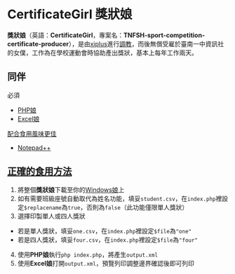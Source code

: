# CertificateGirl 獎狀娘

**獎狀娘**（英語：**CertificateGirl**，專案名：**TNFSH-sport-competition-certificate-producer**），是由[xiplus](https://github.com/Xi-Plus)進行[調教](http://dict.revised.moe.edu.tw/cgi-bin/cbdic/gsweb.cgi?o=dcbdic&searchid=Z00000052643)，而後無償受雇於臺南一中資訊社的女僕，工作為在學校運動會時協助產出獎狀，基本上每年工作兩天。

## 同伴
必須
* [PHP娘](https://zh.moegirl.org/zh-hant/PHP%E5%A8%98)
* [Excel娘](https://zh.wikipedia.org/zh-tw/Microsoft_Excel)

[配合食用風味更佳](https://zh.moegirl.org/zh-hant/%E9%85%8D%E5%90%88oo%E9%A3%9F%E7%94%A8%E9%A3%8E%E5%91%B3%E6%9B%B4%E4%BD%B3)
* [Notepad++](https://notepad-plus-plus.org/)

## [正確的食用方法](https://zh.moegirl.org/zh-hant/%E4%B8%80%E5%AE%9A%E6%98%AF%E6%88%91%E6%89%93%E5%BC%80%E7%9A%84%E6%96%B9%E5%BC%8F%E4%B8%8D%E5%AF%B9)
1. 將整個**獎狀娘**下載至你的[Windows娘](https://zh.wikipedia.org/zh-tw/Windows%E5%A8%98)上
2. 如有需要班級座號自動取代為姓名功能，填妥```student.csv```，在```index.php```裡設定```$replacename```為```true```，否則為```false```（此功能僅限單人獎狀）
3. 選擇印製單人或四人獎狀
 * 若是單人獎狀，填妥```one.csv```，在```index.php```裡設定```$file```為```"one"```
 * 若是四人獎狀，填妥```four.csv```，在```index.php```裡設定```$file```為```"four"```
4. 使用**PHP娘**執行```php index.php```，將產生```output.xml```
5. 使用**Excel娘**打開```output.xml```，預覽列印調整邊界確認後即可列印
